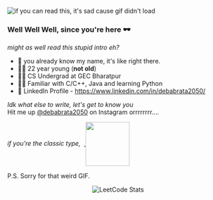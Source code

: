 

![if you can read this, it's sad cause gif didn't load](https://64.media.tumblr.com/608af8d539b006e8f67270e121d1698b/f767ef03c8c82dd2-52/s400x600/ac0a2e9168ca3eeac6fb853d5719dba4a39e02f1.gifv)

### Well Well Well, since you're here 🕶

_might as well read this stupid intro eh?_
- 🌝 you already know my name, it's like right there.
- 🧍‍♂️ 22 year young (<b>not old</b>)
- 👨‍🎓 CS Undergrad at GEC Bharatpur
- 👨‍💻 Familiar with C/C++, Java and learning Python
- 👤 LinkedIn Profile - https://www.linkedin.com/in/debabrata2050/


_Idk what else to write, let's get to know you_  
Hit me up [@debabrata2050](https://www.instagram.com/debabrata2050/) on Instagram orrrrrrrr....   
<p> 
 <i>if you're the classic type, </i> 
&nbsp;<a href="mailto:halderdebabrata01@gmail.com">
     <img align="center" src="https://github.com/ParthJohri/ParthJohri/blob/readME/icons/Gmail.gif"  width="100"/>
 </a>
</p>
P.S. Sorry for that weird GIF.
  <div align="center">
    
  ![LeetCode Stats](https://leetcode.card.workers.dev/debabrata2050?theme=auto&font=baloo&extension=null)
  </div>
